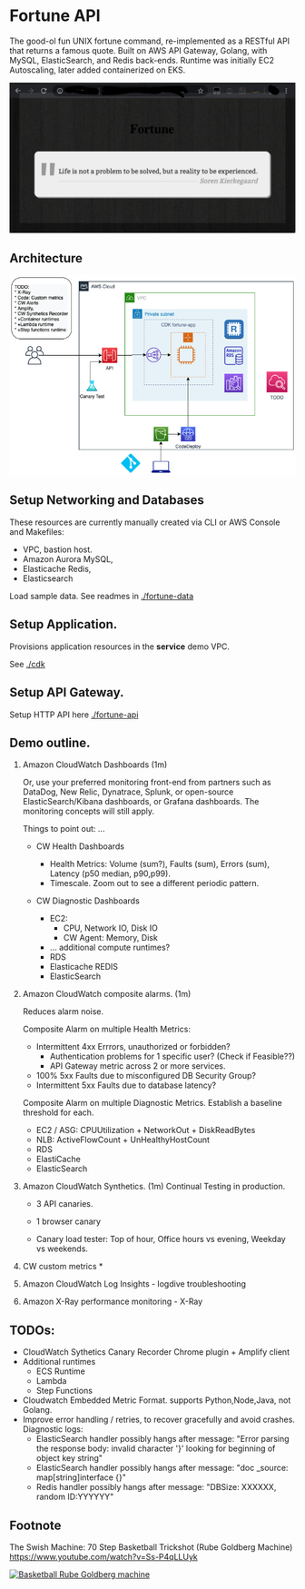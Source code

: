 # Fortune API

The good-ol fun UNIX fortune command, re-implemented as a RESTful API that returns a famous quote. 
Built on AWS API Gateway, Golang, with MySQL, ElasticSearch, and Redis back-ends. Runtime was initially EC2 Autoscaling, later added containerized on EKS.

![Browser Screenshot](docs/FortuneScreenshot.png)

## Architecture

![Architecture Diagram](docs/architecture.png)

## Setup Networking and Databases 

These resources are currently manually created via CLI or AWS Console and Makefiles:

* VPC, bastion host.
* Amazon Aurora MySQL, 
* Elasticache Redis, 
* Elasticsearch

Load sample data. See readmes in [./fortune-data](./fortune-data)

## Setup Application.

Provisions application resources in the **service** demo VPC. 

See [./cdk](./cdk)

## Setup API Gateway.

Setup HTTP API here [./fortune-api](./fortune-api)

## Demo outline.

1. Amazon CloudWatch Dashboards (1m)
    
    Or, use your preferred monitoring front-end from partners such as DataDog, New Relic, Dynatrace, Splunk, or open-source ElasticSearch/Kibana dashboards, or Grafana dashboards. The monitoring concepts will still apply.
    
    Things to point out: ...
    * CW Health Dashboards
        * Health Metrics: Volume (sum?), Faults (sum), Errors (sum), Latency (p50 median, p90,p99). 
        * Timescale. Zoom out to see a different periodic pattern.

    * CW Diagnostic Dashboards
        * EC2: 
            * CPU, Network IO, Disk IO
            * CW Agent: Memory, Disk
        * ... additional compute runtimes?
        * RDS
        * Elasticache REDIS
        * ElasticSearch

2. Amazon CloudWatch composite alarms. (1m)

    Reduces alarm noise.

    Composite Alarm on multiple Health Metrics:
    
    * Intermittent 4xx Errrors, unauthorized or forbidden? 
        * Authentication problems for 1 specific user? (Check if Feasible??)
        * API Gateway metric across 2 or more services.
    * 100% 5xx Faults due to misconfigured DB Security Group?
    * Intermittent 5xx Faults due to database latency?

    Composite Alarm on multiple Diagnostic Metrics. Establish a baseline threshold for each.

    * EC2 / ASG: CPUUtilization + NetworkOut + DiskReadBytes
    * NLB: ActiveFlowCount + UnHealthyHostCount
    * RDS
    * ElastiCache
    * ElasticSearch

3. Amazon CloudWatch Synthetics. (1m)
    Continual Testing in production.
    * 3 API canaries.
    * 1 browser canary
 
    * Canary load tester: Top of hour, Office hours vs evening, Weekday vs weekends.

4. CW custom metrics
    * 


5. Amazon CloudWatch Log Insights - logdive troubleshooting

6. Amazon X-Ray performance monitoring - X-Ray



## TODOs:
* CloudWatch Sythetics Canary Recorder Chrome plugin + Amplify client
* Additional runtimes
    * ECS Runtime
    * Lambda
    * Step Functions
* Cloudwatch Embedded Metric Format. supports Python,Node,Java, not Golang.
* Improve error handling / retries, to recover gracefully and avoid crashes. Diagnostic logs:
    * ElasticSearch handler possibly hangs after message: "Error parsing the response body: invalid character '}' looking for beginning of object key string"
    * ElasticSearch handler possibly hangs after message: "doc _source: map[string]interface {}"
    * Redis handler possibly hangs after message: "DBSize: XXXXXX, random ID:YYYYYY"

## Footnote

The Swish Machine: 70 Step Basketball Trickshot (Rube Goldberg Machine)
https://www.youtube.com/watch?v=Ss-P4qLLUyk

[![Basketball Rube Goldberg machine](http://img.youtube.com/vi/Ss-P4qLLUyk/0.jpg)](http://www.youtube.com/watch?v=Ss-P4qLLUyk "Basketball Rube Goldberg machine")